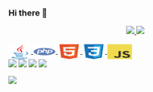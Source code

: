 ### Hi there 👋

<!--
**ViniN23/ViniN23** is a ✨ _special_ ✨ repository because its `README.md` (this file) appears on your GitHub profile.

Here are some ideas to get you started:

- 🔭 I’m currently working on ...
- 🌱 I’m currently learning ...
- 👯 I’m looking to collaborate on ...
- 
- 💬 Ask me about ...
- 📫 How to reach me: ...
- 😄 Pronouns:Ele/dele ...
-->
<div align="center">
  <a href="https://github.com/ViniN23">
  <img height="180em" src="https://github-readme-stats.vercel.app/api?username=ViniN23&show_icons=true&theme=dracula&include_all_commits=true&count_private=true"/>
  <img height="180em" src="https://github-readme-stats.vercel.app/api/top-langs/?username=ViniN23&layout=compact&langs_count=7&theme=dracula"/> 
</div>
<div style="display: inline_block"><br>
  <img align="center" alt="Vini-java" height="30" width="45" src="https://raw.githubusercontent.com/devicons/devicon/master/icons/java/java-original.svg">
  <img align="center" alt="Vini-php" height="30" width="45" src="https://raw.githubusercontent.com/devicons/devicon/master/icons/php/php-plain.svg">
  <img align="center" alt="Vini-HTML" height="30" width="45" src="https://raw.githubusercontent.com/devicons/devicon/master/icons/html5/html5-original.svg">
  <img align="center" alt="Vini-CSS" height="30" width="45" src="https://raw.githubusercontent.com/devicons/devicon/master/icons/css3/css3-original.svg">
  <img align="center" alt="Vini-CSS" height="30" width="50" src="https://raw.githubusercontent.com/devicons/devicon/master/icons/javascript/javascript-original.svg">
  <div>

  </div>

</div>
 
<div> 
  <a href="https://www.youtube.com/channel/UCJX37tsFIn-m_CQatIlzntg" target="_blank"><img src="https://img.shields.io/badge/YouTube-FF0000?style=for-the-badge&logo=youtube&logoColor=white" target="_blank"></a>
  <a href="https://www.instagram.com/vini_nunes21/ " target="_blank"><img src="https://img.shields.io/badge/-Instagram-%23E4405F?style=for-the-badge&logo=instagram&logoColor=white" target="_blank"></a>
 	<a href="https://www.twitch.tv/manokaii" target="_blank"><img src="https://img.shields.io/badge/Twitch-9146FF?style=for-the-badge&logo=twitch&logoColor=white" target="_blank"></a>
 <a href="https://discord.gg/yAnJBcdzyY" target="_blank"><img src="https://img.shields.io/badge/Discord-7289DA?style=for-the-badge&logo=discord&logoColor=white" target="_blank"></a> 
  
  <a href="https://www.linkedin.com/in/vinicius-nunes-8746a0202" target="_blank"><img src="https://img.shields.io/badge/-LinkedIn-%230077B5?style=for-the-badge&logo=linkedin&logoColor=white" target="_blank"></a> 
 
  
</div>
